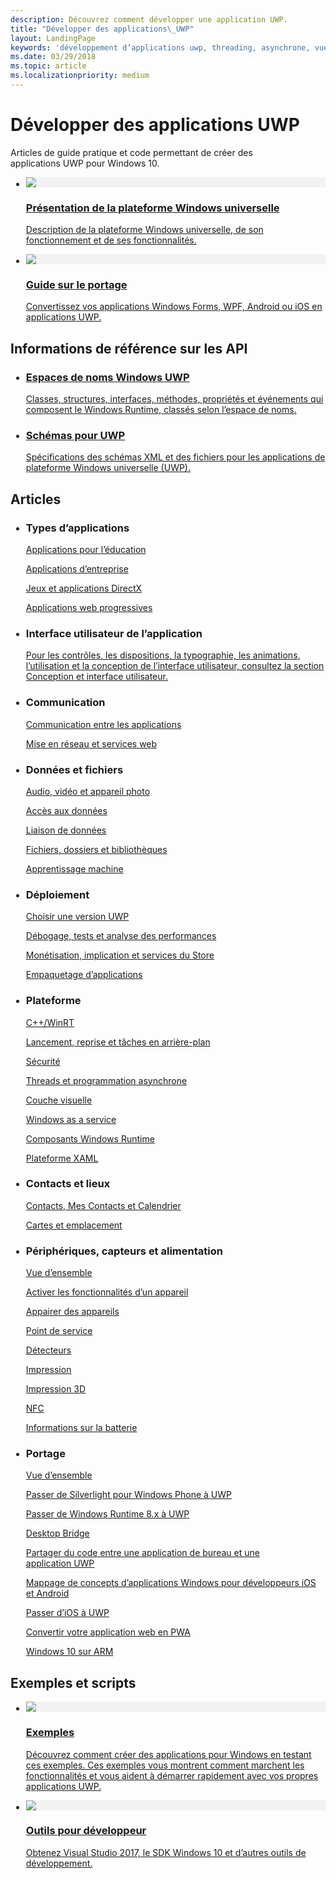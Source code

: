 ```yaml
---
description: Découvrez comment développer une application UWP.
title: "Développer des applications\_UWP"
layout: LandingPage
keywords: 'développement d’applications uwp, threading, asynchrone, vue d’ensemble de la plateforme, portail des développeurs'
ms.date: 03/29/2018
ms.topic: article
ms.localizationpriority: medium
---
```

<div> 
<h1>Développer des applications UWP</h1>
<p>Articles de guide pratique et code permettant de créer des applications UWP pour Windows 10. </p> 
</div>

<ul class="panelContent cardsH" style="margin-left: 1px">
    <li>
        <a href="/windows/uwp/get-started/universal-application-platform-guide" style="display:block">
        <div class="cardSize">
            <div class="cardPadding">
                <div class="card">
                    <div class="cardImageOuter">
                        <div class="cardImage" style="background-color: #f2f2f2">                 
                            <img src="https://docs.microsoft.com//media/hubs/windows/win_developer-uwp.svg" alt=" "/>
                        </div>
                    </div>
                    <div class="cardText">
                        <h3>Présentation de la plateforme Windows universelle</h3>
                        <p>Description de la plateforme Windows universelle, de son fonctionnement et de ses fonctionnalités.</p>
                    </div>
                </div>
            </div>
        </div>
        </a>
    </li>
    <li>
        <a href="/windows/uwp/porting/index" style="display:block">
        <div class="cardSize">
            <div class="cardPadding">
                <div class="card">
                    <div class="cardImageOuter">
                        <div class="cardImage" style="background-color: #f2f2f2">                
                            <img src="https://docs.microsoft.com/media/illustrations/teams-fast-track.svg" alt=" " />
                        </div>
                    </div>                
                    <div class="cardText">
                        <h3>Guide sur le portage</h3>
                        <p>Convertissez vos applications Windows Forms, WPF, Android ou iOS en applications UWP. </p>
                    </div>
                </div>
            </div>
        </div>
        </a>
    </li>                 
</ul>

## <a name="api-reference"></a>Informations de référence sur les API

<ul class="panelContent cardsH" style="margin-left: 1px">
    <li>
        <a href="/uwp/api" style="display:block">
        <div class="cardSize">
            <div class="cardPadding">
                <div class="card">
                    <div class="cardText">
                        <h3>Espaces de noms Windows UWP</h3>
                        <p>Classes, structures, interfaces, méthodes, propriétés et événements qui composent le Windows Runtime, classés selon l’espace de noms.</p>
                    </div>
                </div>
            </div>
        </div>
        </a>
    </li>
    <li>
        <a href="/uwp/schemas/" style="display:block">
        <div class="cardSize">
            <div class="cardPadding">
                <div class="card">
                    <div class="cardText">
                        <h3>Schémas pour UWP</h3>
                        <p>Spécifications des schémas XML et des fichiers pour les applications de plateforme Windows universelle (UWP). </p>
                    </div>
                </div>
            </div>
        </div>
        </a>
    </li>                 
</ul>

## <a name="articles"></a>Articles

<ul class="panelContent cardsL" style="margin-left: 1px">
    <li>              
        <div style="display:block" class="cardSize">
            <div style="display:block" class="cardPadding">
                <div style="display:block" class="card">
                    <div style="display:block" class="cardText">
                        <h3>Types d’applications</h3>
                        <p style="display: block;"><a  href="/windows/uwp/apps-for-education/">Applications pour l’éducation</a></p>
                        <p style="display: block;"><a  href="/windows/uwp/enterprise/">Applications d’entreprise</a></p>
                        <p style="display: block;"><a  href="/windows/uwp/gaming/">Jeux et applications DirectX</a></p>
                        <p style="display: block;"><a  href="/microsoft-edge/progressive-web-apps">Applications web progressives</a></p>
                    </div>
                </div>
            </div>
        </div>        
    </li>  
    <li>
        <div style="display:block" class="cardSize">
            <div style="display:block" class="cardPadding">
                <div style="display:block" class="card">
                    <div style="display:block" class="cardText">
                        <h3>Interface utilisateur de l’application</h3>
                        <p><a href="https://developer.microsoft.com/windows/apps/design">Pour les contrôles, les dispositions, la typographie, les animations, l’utilisation et la conception de l’interface utilisateur, consultez la section Conception et interface utilisateur.</a></p>
                    </div>
                </div>
            </div>
        </div>
    </li>       
    <li>    
        <div style="display:block" class="cardSize">
            <div style="display:block" class="cardPadding">
                <div style="display:block" class="card">
                    <div style="display:block" class="cardText">
                        <h3>Communication</h3>
                        <p><a style="display:block" href="/windows/uwp/app-to-app/">Communication entre les applications</a></p>
                        <p><a style="display:block" href="/windows/uwp/networking/">Mise en réseau et services web</a></p>
                    </div>
                </div>
            </div>
        </div>
    </li>
    <li>
        <div style="display:block"  class="cardSize">
            <div style="display:block"  class="cardPadding">
                <div style="display:block"  class="card">
                    <div style="display:block"  class="cardText">
                        <h3>Données et fichiers</h3>
                        <p style="display:block"><a href="/windows/uwp/audio-video-camera/">Audio, vidéo et appareil photo</a></p>
                        <p><a href="/windows/uwp/data-access/" style="display:block" >Accès aux données</a></p>
                        <p><a href="/windows/uwp/data-binding/"style="display:block" >Liaison de données</a></p>
                        <p><a href="/windows/uwp/files/" style="display:block" >Fichiers, dossiers et bibliothèques</a></p>
                        <p style="display:block"><a href="/windows/uwp/machine-learning/">Apprentissage machine</a></p>
                    </div>
                </div>
            </div>
        </div>
    </li>    
    <li>              
        <div class="cardSize" style="display:block">
            <div class="cardPadding" style="display:block">
                <div class="card" style="display:block">
                    <div class="cardText" style="display:block">
                        <h3>Déploiement</h3>
                        <p style="display:block"><a href="/windows/uwp/updates-and-versions/choose-a-uwp-version">Choisir une version UWP</a></p>
                        <p style="display:block"><a href="/windows/uwp/debug-test-perf/">Débogage, tests et analyse des performances</a></p>
                        <p style="display:block"><a href="/windows/uwp/monetize/">Monétisation, implication et services du Store</a></p>                        
                        <p style="display:block"><a href="/windows/uwp/packaging/">Empaquetage d’applications</a></p>
                    </div>
                </div>
            </div>
        </div>        
    </li>       
    <li>              
        <div style="display:block" class="cardSize">
            <div style="display:block" class="cardPadding">
                <div style="display:block" class="card">
                    <div style="display:block" class="cardText">
                        <h3>Plateforme</h3>
                        <p style="display:block"><a href="/windows/uwp/cpp-and-winrt-apis/">C++/WinRT</a></p>
                        <p style="display:block"><a href="/windows/uwp/launch-resume/">Lancement, reprise et tâches en arrière-plan</a></p>
                        <p style="display:block"><a href="/windows/uwp/security/">Sécurité</a></p>
                        <p style="display:block"><a href="/windows/uwp/threading-async/">Threads et programmation asynchrone</a></p>
                        <p style="display:block"><a href="/windows/uwp/composition/visual-layer">Couche visuelle</a></p>
                        <p style="display:block"><a href="/windows/uwp/updates-and-versions/application-development-for-windows-as-a-service">Windows as a service</a></p>
                        <p style="display:block"><a href="/windows/uwp/winrt-components/">Composants Windows Runtime</a></p>                 
                        <p style="display:block"><a href="/windows/uwp/xaml-platform/">Plateforme XAML</a></p>                    
                    </div>
                </div>
            </div>
        </div>        
    </li>
     <li>              
        <div style="display:block" class="cardSize">
            <div style="display:block" class="cardPadding">
                <div style="display:block" class="card">
                    <div style="display:block" class="cardText">
                        <h3>Contacts et lieux</h3>
                        <p style="display:block"><a href="/windows/uwp/contacts-and-calendar/">Contacts, Mes Contacts et Calendrier</a></p>
                        <p style="display:block"><a href="/windows/uwp/maps-and-location/">Cartes et emplacement</a></p>
                    </div>
                </div>
            </div>
        </div>        
    </li>      
     <li>              
        <div style="display:block" class="cardSize">
            <div style="display:block" class="cardPadding">
                <div style="display:block" class="card">
                    <div style="display:block" class="cardText">
                        <h3>Périphériques, capteurs et alimentation</h3>
                        <p style="display:block"><a href="/windows/uwp/contacts-and-calendar/">Vue d’ensemble</a></p>
                        <p style="display:block"><a href="/windows/uwp/devices-sensors/enable-device-capabilities">Activer les fonctionnalités d’un appareil</a></p>
                        <p style="display:block"><a href="/windows/uwp/devices-sensors/pair-devices">Appairer des appareils</a></p>
                        <p style="display:block"><a href="/windows/uwp/devices-sensors/point-of-service">Point de service</a></p>
                        <p style="display:block"><a href="/windows/uwp/devices-sensors/sensors">Détecteurs</a></p>
                        <p style="display:block"><a href="/windows/uwp/devices-sensors/printing-and-scanning">Impression</a></p>
                        <p style="display:block"><a href="/windows/uwp/devices-sensors/3d-printing">Impression 3D</a></p>
                        <p style="display:block"><a href="/windows/uwp/devices-sensors/nfc">NFC</a></p>
                        <p style="display:block"><a href="/windows/uwp/devices-sensors/get-battery-info">Informations sur la batterie</a></p>
                    </div>
                </div>
            </div>
        </div>        
    </li> 
     <li>              
        <div style="display:block" class="cardSize">
            <div style="display:block" class="cardPadding">
                <div style="display:block" class="card">
                    <div style="display:block" class="cardText">
                        <h3>Portage</h3>
                        <p style="display:block"><a href="/windows/uwp/porting/">Vue d’ensemble</a></p>
                        <p style="display:block"><a href="/windows/uwp/porting/wpsl-to-uwp-root">Passer de Silverlight pour Windows Phone à UWP</a></p>
                        <p style="display:block"><a href="/windows/uwp/porting/w8x-to-uwp-root">Passer de Windows Runtime 8.x à UWP</a></p>
                        <p style="display:block"><a href="/windows/uwp/porting/desktop-to-uwp-root">Desktop Bridge</a></p>
                        <p style="display:block"><a href="/windows/uwp/porting/desktop-to-uwp-migrate">Partager du code entre une application de bureau et une application UWP</a></p>
                        <p style="display:block"><a href="/windows/uwp/porting/android-ios-uwp-map">Mappage de concepts d’applications Windows pour développeurs iOS et Android</a></p>
                        <p style="display:block"><a href="/windows/uwp/porting/ios-to-uwp-root">Passer d’iOS à UWP</a></p>
                        <p style="display:block"><a href="/microsoft-edge/progressive-web-apps">Convertir votre application web en PWA</a></p>
                        <p style="display:block"><a href="/windows/uwp/porting/apps-on-arm">Windows 10 sur ARM</a></p>
                    </div>
                </div>
            </div>
        </div>        
    </li>           
    <!-- <li>              
        <div style="display:block" class="cardSize">
            <div style="display:block" class="cardPadding">
                <div style="display:block" class="card">
                    <div style="display:block" class="cardText">
                        <h3>Processes and threading</h3>
                        <p style="display:block"><a href="/windows/uwp/launch-resume/">Launching, resuming, and background tasks</a></p>
                        <p style="display:block"><a href="/windows/uwp/threading-async/">Threading and async programming</a></p>
                    </div>
                </div>
            </div>
        </div>        
    </li>                         -->
</ul>


 ## <a name="samples-and-tools"></a>Exemples et scripts

 <ul class="panelContent cardsH" style="margin-left: 1px">
    <li>
        <a href="https://developer.microsoft.com/windows/samples">
        <div class="cardSize">
            <div class="cardPadding">
                <div class="card">
                    <div class="cardImageOuter">
                        <div class="cardImage" style="background-color: #f2f2f2">                 
                            <img src="https://docs.microsoft.com/media/illustrations/sql-database-develop.svg" alt=" "/>
                        </div>
                    </div>
                    <div class="cardText">
                        <h3>Exemples</h3>
                        <p> Découvrez comment créer des applications pour Windows en testant ces exemples. Ces exemples vous montrent comment marchent les fonctionnalités et vous aident à démarrer rapidement avec vos propres applications UWP.</p>
                    </div>
                </div>
            </div>
        </div>
        </a>
    </li>
    <li>
        <a href="https://developer.microsoft.com/windows/downloads" style="display:block">
        <div class="cardSize">
            <div class="cardPadding">
                <div class="card">
                    <div class="cardImageOuter">
                        <div class="cardImage" style="background-color: #f2f2f2">                
                            <img src="https://docs.microsoft.com/media/illustrations/sql-get-started-download.svg" alt=" " />
                        </div>
                    </div>                
                    <div class="cardText">
                        <h3>Outils pour développeur</h3>
                        <p>Obtenez Visual Studio 2017, le SDK Windows 10 et d’autres outils de développement.</p>
                    </div>
                </div>
            </div>
        </div>
        </a>
    </li>                 
</ul>


 